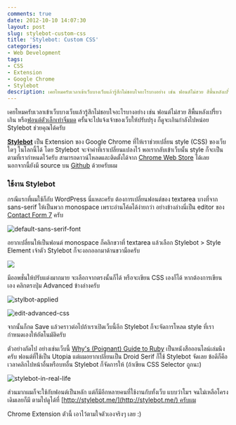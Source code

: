 ```yaml
---
comments: true
date: 2012-10-10 14:07:30
layout: post
slug: stylebot-custom-css
title: 'Stylebot: Custom CSS'
categories:
- Web Development
tags:
- CSS
- Extension
- Google Chrome
- Stylebot
description: เคยไหมครับเวลาเข้าเว็บบางเว็บแล้วรู้สึกไม่ชอบใจอะไรบางอย่าง เช่น ฟอนต์ไม่สวย สีพื้นหลังเปรี้ยวเกิน หรือฟอนต์ตัวเล็กเท่าจิ๋มมดครั้นจะไปแจ้งเจ้าของเว็บให้ปรับปรุง ก็ดูจะเกินกำลังไปหน่อย Stylebot ช่วยคุณได้ครับ
---
```


เคยไหมครับเวลาเข้าเว็บบางเว็บแล้วรู้สึกไม่ชอบใจอะไรบางอย่าง เช่น ฟอนต์ไม่สวย สีพื้นหลังเปรี้ยวเกิน หรือ[ฟอนต์ตัวเล็กเท่าจิ๋มมด](http://www.manager.co.th) ครั้นจะไปแจ้งเจ้าของเว็บให้ปรับปรุง ก็ดูจะเกินกำลังไปหน่อย Stylebot ช่วยคุณได้ครับ

[**Stylebot**](https://github.com/ankit/stylebot) เป็น Extension ของ Google Chrome ที่ให้เราช่วยเปลี่ยน style (CSS) ของเว็บใดๆ ในโลกนี้ได้ โดย Stylebot จะจำค่าที่เราเปลี่ยนแปลงไว้ พอเรากลับเข้าเว็บนั้น style ก็จะเป็นตามที่เรากำหนดไว้ครับ สามารถดาวน์โหลดและติดตั้งได้จาก [Chrome Web Store](https://chrome.google.com/webstore/detail/stylebot/oiaejidbmkiecgbjeifoejpgmdaleoha) ได้เลย นอกจากนี้ยังมี source บน [Github](https://github.com/ankit/stylebot) ด้วยครับผม

### ใช้งาน Stylebot

กรณีแรกที่ผมใช้ก็กับ WordPress นี่แหละครับ ต้องการเปลี่ยนฟอนต์ของ textarea บางที่จาก sans-serif ให้เป็นพวก monospace เพราะอ่านโค้ดได้ง่ายกว่า อย่างข้างล่างนี่เป็น editor ของ [Contact Form 7](http://wordpress.org/extend/plugins/contact-form-7/) ครับ

![default-sans-serif-font](http://farm9.staticflickr.com/8100/8506203367_0420429f87_o.png)

อยากเปลี่ยนให้เป็นฟอนต์ monospace ก็คลิกขวาที่ textarea แล้วเลือก Stylebot > Style Element เจ้าตัว Stylebot ก็จะงอกออกมาด้านขวามือครับ

[![](http://farm9.staticflickr.com/8388/8507317410_60f3b5c751_z.jpg)](http://www.flickr.com/photos/armno/8507317410/in/photostream/lightbox/)

มีออพชั่นให้ปรับแต่งมากมาย จะเลือกจากตรงนั้นก็ได้ หรือจะเขียน CSS เองก็ได้ หากต้องการเขียนเอง คลิกตรงปุ่ม Advanced ข้างล่างครับ

![stylbot-applied](http://farm9.staticflickr.com/8508/8506211115_85e4de2e96_o.png)

![edit-advanced-css](http://farm9.staticflickr.com/8233/8507324720_f3bec711a1_o.png)

จากนั้นก็กด Save แล้วคราวต่อไปถ้าเราเปิดเว็บนี้อีก Stylebot ก็จะจัดการโหลด style ที่เรากำหนดเองให้อัตโนมัติครับ

ตัวอย่างถัดไป อย่างเช่นเว็บนี้ [Why's (Poignant) Guide to Ruby](http://mislav.uniqpath.com/poignant-guide/) เป็นหนังสือออนไลน์เล่มนึงครับ ฟอนต์ที่ใช้เป็น Utopia แต่ผมอยากเปลี่ยนเป็น Droid Serif ก็ใช้ Stylebot จัดเลย ข้อดีก็คือเวลาคลิกไปหน้าอื่นหรือบทอื่น Stylebot ก็จัดการให้ (ถ้าเขียน CSS Selector ถูกนะ)

![stylebot-in-real-life](http://farm9.staticflickr.com/8531/8506217379_173afce33a_o.png)

ส่วนมากผมก็จะใช้กับฟอนต์เป็นหลัก แต่ก็มีอีกหลายคนที่ใช้งานกับทั้งเว็บ แบบว่าโมฯ จนไม่เหลือโครงเดิมเลยก็มี ตามไปดูได้ที่ [http://stylebot.me/](http://stylebot.me/) ครับผม

Chrome Extension ตัวนี้ เอาไว้ตามใจตัวเองจริงๆ เลย :)
